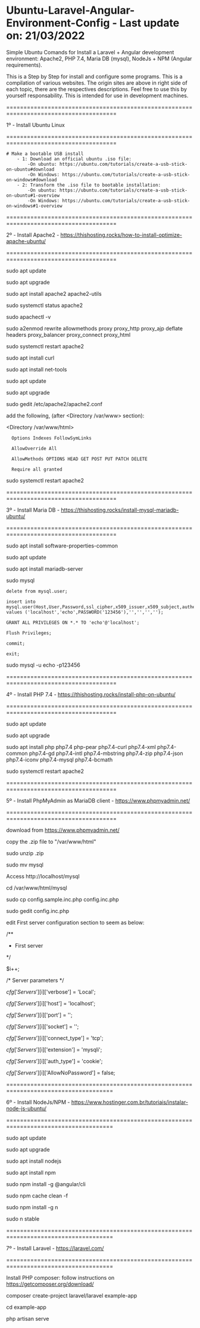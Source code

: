 # Ubuntu-Laravel-Angular-Environment-Config - Last update on: 21/03/2022
Simple Ubuntu Comands for Install a Laravel + Angular development environment: 
Apache2, PHP 7.4, Maria DB (mysql), NodeJs + NPM (Angular requirements).

This is a Step by Step for install and configure some programs. This is a compilation 
of various websites. The origin sites are above in right side
of each topic, there are the respectives descriptions.
Feel free to use this by yourself responsability. This is intended for use in development
machines.

======================================================================================

1º - Install Ubuntu Linux

======================================================================================

	# Make a bootable USB install
		- 1: Download an official ubuntu .iso file: 
			-On ubuntu: https://ubuntu.com/tutorials/create-a-usb-stick-on-ubuntu#download
			-On Windows: https://ubuntu.com/tutorials/create-a-usb-stick-on-windows#download
		- 2: Transform the .iso file to bootable installation: 
			-On ubuntu: https://ubuntu.com/tutorials/create-a-usb-stick-on-ubuntu#1-overview
			-On Windows: https://ubuntu.com/tutorials/create-a-usb-stick-on-windows#1-overview


======================================================================================

2º - Install Apache2 - https://thishosting.rocks/how-to-install-optimize-apache-ubuntu/

======================================================================================

sudo apt update

sudo apt upgrade

sudo apt install apache2 apache2-utils

sudo systemctl status apache2

sudo apachectl -v

sudo a2enmod rewrite allowmethods proxy proxy_http proxy_ajp deflate 
             headers proxy_balancer proxy_connect proxy_html

sudo systemctl restart apache2

sudo apt install curl

sudo apt install net-tools

sudo apt update

sudo apt upgrade

sudo gedit /etc/apache2/apache2.conf

   add the following, (after <Directory /var/www> section):

   <Directory /var/www/html>

      Options Indexes FollowSymLinks

      AllowOverride All

      AllowMethods OPTIONS HEAD GET POST PUT PATCH DELETE

      Require all granted

   </Directory>

sudo systemctl restart apache2

======================================================================================

3º - Install Maria DB - https://thishosting.rocks/install-mysql-mariadb-ubuntu/

======================================================================================

sudo apt install software-properties-common

sudo apt update

sudo apt install mariadb-server

sudo mysql 

	delete from mysql.user;

	insert into mysql.user(Host,User,Password,ssl_cipher,x509_issuer,x509_subject,authentication_string) values ('localhost','echo',PASSWORD('123456'),'','','','');
	
	GRANT ALL PRIVILEGES ON *.* TO 'echo'@'localhost';

	Flush Privileges;
	
	commit;
	
	exit;
	
sudo mysql -u echo -p123456


======================================================================================

4º - Install PHP 7.4 - https://thishosting.rocks/install-php-on-ubuntu/

======================================================================================

sudo apt update

sudo apt upgrade

sudo apt install php php7.4 php-pear php7.4-curl php7.4-xml php7.4-common php7.4-gd php7.4-intl php7.4-mbstring php7.4-zip php7.4-json php7.4-iconv php7.4-mysql php7.4-bcmath

sudo systemctl restart apache2



======================================================================================

5º - Install PhpMyAdmin as MariaDB client - https://www.phpmyadmin.net/

======================================================================================

download from https://www.phpmyadmin.net/

copy the .zip file to "/var/www/html"

sudo unzip <filezip>.zip 

sudo mv <filezip> mysql

Access http://localhost/mysql

cd /var/www/html/mysql

sudo cp config.sample.inc.php config.inc.php

sudo gedit config.inc.php

edit First server configuration section to seem as below:

/**

 * First server
 
 */
 
$i++;

/* Server parameters */

$cfg['Servers'][$i]['verbose'] = 'Local';

$cfg['Servers'][$i]['host'] = 'localhost';

$cfg['Servers'][$i]['port'] = '';

$cfg['Servers'][$i]['socket'] = '';

$cfg['Servers'][$i]['connect_type'] = 'tcp';

$cfg['Servers'][$i]['extension'] = 'mysqli';

$cfg['Servers'][$i]['auth_type'] = 'cookie';

$cfg['Servers'][$i]['AllowNoPassword'] = false;


=====================================================================================

6º - Install NodeJs/NPM - https://www.hostinger.com.br/tutoriais/instalar-node-js-ubuntu/

=====================================================================================

sudo apt update

sudo apt upgrade

sudo apt install nodejs

sudo apt install npm

sudo npm install -g @angular/cli

sudo npm cache clean -f

sudo npm install -g n

sudo n stable


=====================================================================================

7º - Install Laravel - https://laravel.com/

=====================================================================================

Install PHP composer: follow instructions on https://getcomposer.org/download/
 
composer create-project laravel/laravel example-app
 
cd example-app
 
php artisan serve




  
